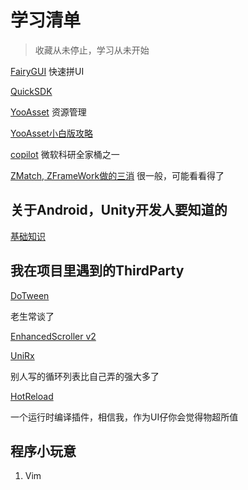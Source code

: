 # 学习清单

>收藏从未停止，学习从未开始

[FairyGUI](https://github.com/fairygui/FairyGUI-unity "FairyGUI教程") 快速拼UI

[QuickSDK](http://www.quicksdk.com.cn/doc-12.html)

[YooAsset](https://www.yooasset.com/docs/Introduce) 资源管理

[YooAsset小白版攻略](https://blog.csdn.net/qq_28686039/article/details/128600948)

[copilot](https://github.com/features/copilot) 微软科研全家桶之一

[ZMatch, ZFrameWork做的三消](https://gitee.com/Wnity/zmatch3?_from=gitee_search) 很一般，可能看看得了

## 关于Android，Unity开发人要知道的
[基础知识](https://developer.android.google.cn/guide/components/fundamentals?hl=zh-cn)

## 我在项目里遇到的ThirdParty

[DoTween](https://dotween.demigiant.com/documentation.php)

老生常谈了

[EnhancedScroller v2](https://github.com/zld126126/MyUnity/tree/main/MyEnhancedScroller)

[UniRx](https://www.bilibili.com/read/cv15236973/)

别人写的循环列表比自己弄的强大多了

[HotReload](https://hotreload.net/)

一个运行时编译插件，相信我，作为UI仔你会觉得物超所值

## 程序小玩意

1. Vim